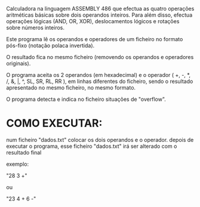 Calculadora na linguagem ASSEMBLY 486 que efectua as quatro operações aritméticas básicas sobre dois operandos inteiros. Para além disso, efectua operações lógicas (AND, OR, XOR), deslocamentos lógicos e rotações sobre números inteiros.

Este programa lê os operandos e operadores de um ficheiro no formato pós-fixo (notação polaca invertida). 

O resultado fica no mesmo ficheiro (removendo os operandos e operadores originais).

O programa aceita os 2 operandos (em hexadecimal) e o operador ( +, -, *, /, &, |, ^, SL, SR, RL, RR ), em linhas diferentes do ficheiro, sendo o resultado apresentado no mesmo ficheiro, no mesmo formato.

O programa detecta e indica no ficheiro situações de "overflow".

# COMO EXECUTAR:

num ficheiro "dados.txt" colocar os dois operandos e o operador. depois de executar o programa, esse ficheiro "dados.txt" irá ser alterado com o resultado final

exemplo:

"28
3
+"

ou

"23 
4
+
6
-"
